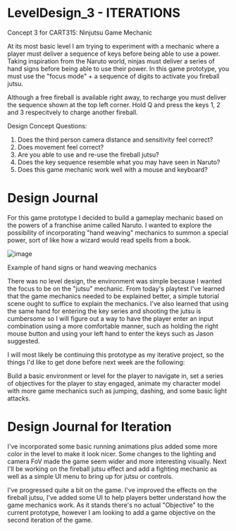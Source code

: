 # LevelDesign_3 - ITERATIONS

 Concept 3 for CART315: Ninjutsu Game Mechanic

At its most basic level I am trying to experiment with a mechanic where a player must deliver a sequence of keys before being able to use a power. Taking inspiration from the Naruto world, ninjas must deliver a series of hand signs before being able to use their power. In this game prototype, you must use the "focus mode" + a sequence of digits to activate you fireball jutsu.

Although a free fireball is available right away, to recharge you must deliver the sequence shown at the top left corner. Hold Q and press the keys 1, 2 and 3 respecitvely to charge another fireball.

Design Concept Questions:

1. Does the third person camera distance and sensitivity feel correct?
2. Does movement feel correct?
3. Are you able to use and re-use the fireball jutsu?
4. Does the key sequence resemble what you may have seen in Naruto?
5. Does this game mechanic work well with a mouse and keyboard?


# Design Journal

For this game prototype I decided to build a gameplay mechanic based on the powers of a franchise anime called Naruto. I wanted to explore the possibility of incorporating "hand weaving" mechanics to summon a special power, sort of like how a wizard would read spells from a book.

![image](https://user-images.githubusercontent.com/47067612/112344132-2d6e7d00-8c9a-11eb-8cf3-eefbc2bd9b0c.png)

Example of hand signs or hand weaving mechanics

There was no level design, the environment was simple because I wanted the focus to be on the "jutsu" mechanic. From today's playtest I've learned that the game mechanics needed to be explained better, a simple tutorial scene ought to suffice to explain the mechanics. I've also learned that using the same hand for entering the key series and shooting the jutsu is cumbersome so I will figure out a way to have the player enter an input combination using a more comfortable manner, such as holding the right mouse button and using your left hand to enter the keys such as Jason suggested.

I will most likely be continuing this prototype as my iterative project, so the things I'd like to get done before next week are the following:

Build a basic environment or level for the player to navigate in, set a series of objectives for the player to stay engaged, animate my character model with more game mechanics such as jumping, dashing, and some basic light attacks.

# Design Journal for Iteration

I've incorporated some basic running animations plus added some more color in the level to make it look nicer. Some changes to the lighting and camera FoV made the game seem wider and more interesting visually. Next I'll be working on the fireball jutsu effect and add a fighting mechanic as well as a simple UI menu to bring up for jutsu or controls.

I've progressed quite a bit on the game. I've improved the effects on the fireball jutsu, I've added some UI to help players better understand how the game mechanics work. As it stands there's no actual "Objective" to the current prototype, however I am looking to add a game objective on the second iteration of the game.


